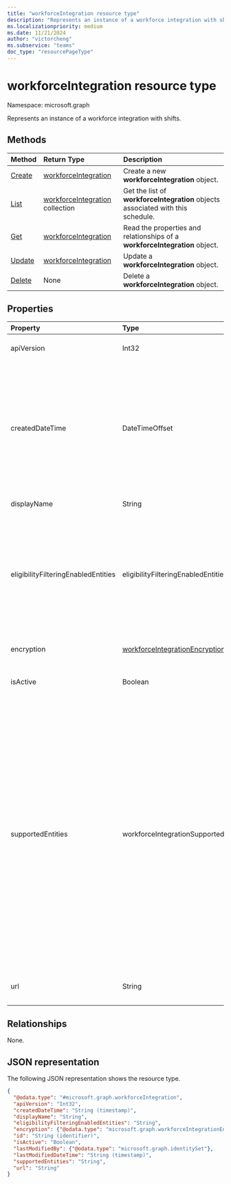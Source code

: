 ```yaml
---
title: "workforceIntegration resource type"
description: "Represents an instance of a workforce integration with shifts."
ms.localizationpriority: medium
ms.date: 11/21/2024
author: "victorcheng"
ms.subservice: "teams"
doc_type: "resourcePageType"
---
```


# workforceIntegration resource type

Namespace: microsoft.graph

Represents an instance of a workforce integration with shifts.

## Methods

| Method       | Return Type | Description |
|:-------------|:------------|:------------|
| [Create](../api/workforceintegration-post.md) | [workforceIntegration](workforceintegration.md) | Create a new **workforceIntegration** object.|
| [List](../api/workforceintegration-list.md) | [workforceIntegration](workforceintegration.md) collection | Get the list of **workforceIntegration** objects associated with this schedule.|
| [Get](../api/workforceintegration-get.md) | [workforceIntegration](workforceintegration.md) | Read the properties and relationships of a **workforceIntegration** object. |
| [Update](../api/workforceintegration-update.md) | [workforceIntegration](workforceintegration.md) | Update a **workforceIntegration** object. |
| [Delete](../api/workforceintegration-delete.md) | None | Delete a **workforceIntegration** object. |

## Properties

| Property     | Type        | Description |
|:-------------|:------------|:------------|
|apiVersion|Int32|API version for the call back URL. Start with 1.|
|createdDateTime|DateTimeOffset|The timestamp on which this **workforceIntegration** was first created. The Timestamp type represents date and time information using ISO 8601 format and is always in UTC. For example, midnight UTC on Jan 1, 2014 is `2014-01-01T00:00:00Z`. Inherited from [changeTrackedEntity](../resources/changetrackedentity.md).| 
|displayName|String|Name of the workforce integration.|
|eligibilityFilteringEnabledEntities|eligibilityFilteringEnabledEntities| Support to view eligibility-filtered results. Possible values are: `none`, `swapRequest`, `offerShiftRequest`, `unknownFutureValue`, `timeOffReason`. Use the `Prefer: include-unknown-enum-members` request header to get the following value in this [evolvable enum](/graph/best-practices-concept#handling-future-members-in-evolvable-enumerations): `timeOffReason`.|
|encryption|[workforceIntegrationEncryption](workforceintegrationencryption.md)|The workforce integration encryption resource.|
|isActive|Boolean|Indicates whether this workforce integration is currently active and available.|
|supportedEntities|workforceIntegrationSupportedEntities | The Shifts entities supported for synchronous change notifications. Shifts call back to the provided URL when client changes occur to the entities specified in this property. By default, no entities are supported for change notifications. Possible values are: `none`, `shift`, `swapRequest`, `userShiftPreferences`, `openShift`, `openShiftRequest`, `offerShiftRequest`, `unknownFutureValue`, `timeOffReason`, `timeOff`, `timeOffRequest`. Use the `Prefer: include-unknown-enum-members` request header to get the following values in this [evolvable enum](/graph/best-practices-concept#handling-future-members-in-evolvable-enumerations): `timeOffReason`, `timeOff`, `timeOffRequest`.|
|url|String| Workforce Integration URL for callbacks from the Shifts service.|

## Relationships

None.

## JSON representation

The following JSON representation shows the resource type.

<!-- {
  "blockType": "resource",
  "optionalProperties": [

  ],
  "@odata.type": "microsoft.graph.workforceIntegration"
}-->

``` json
{
  "@odata.type": "#microsoft.graph.workforceIntegration",
  "apiVersion": "Int32",
  "createdDateTime": "String (timestamp)",
  "displayName": "String",
  "eligibilityFilteringEnabledEntities": "String",
  "encryption": {"@odata.type": "microsoft.graph.workforceIntegrationEncryption"},
  "id": "String (identifier)",
  "isActive": "Boolean",
  "lastModifiedBy": {"@odata.type": "microsoft.graph.identitySet"},
  "lastModifiedDateTime": "String (timestamp)",
  "supportedEntities": "String",
  "url": "String"
}
```

<!-- uuid: 16cd6b66-4b1a-43a1-adaf-3a886856ed98
2019-02-04 14:57:30 UTC -->
<!-- {
  "type": "#page.annotation",
  "description": "workforceIntegration resource",
  "keywords": "",
  "section": "documentation",
  "tocPath": ""
}-->

